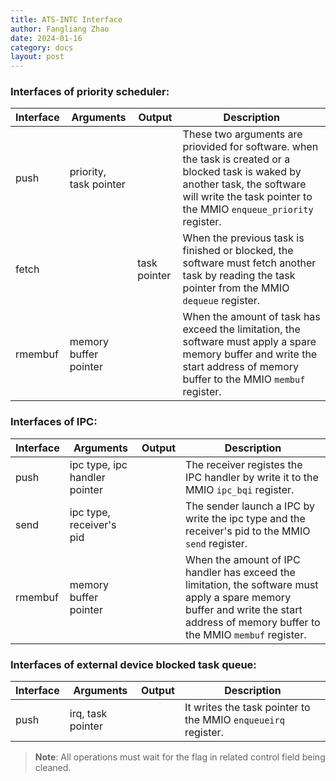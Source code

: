 ```yaml
---
title: ATS-INTC Interface
author: Fangliang Zhao
date: 2024-01-16
category: docs
layout: post
---
```



### Interfaces of priority scheduler:

| Interface |       Arguments        |     Output   | Description |
|-----------|------------------------|--------------|-------------|
| push      | priority, task pointer |              | These two arguments are priovided for software. when the task is created or a blocked task is waked by another task, the software will write the task pointer to the MMIO `enqueue_priority` register. |
| fetch     |                        | task pointer | When the previous task is finished or blocked, the software must fetch another task by reading the task pointer from the MMIO `dequeue` register. |
| rmembuf   | memory buffer pointer  |              | When the amount of task has exceed the limitation, the software must apply a spare memory buffer and write the start address of memory buffer to the MMIO `membuf` register. |


### Interfaces of IPC:

| Interface |           Arguments           |    Output    | Description |
|-----------|-------------------------------|--------------|-------------|
| push      | ipc type, ipc handler pointer |              | The receiver registes the IPC handler by write it to the MMIO `ipc_bqi` register. |
| send      | ipc type, receiver's pid      |              | The sender launch a IPC by write the ipc type and the receiver's pid to the MMIO `send` register. |
| rmembuf   | memory buffer pointer         |              | When the amount of IPC handler has exceed the limitation, the software must apply a spare memory buffer and write the start address of memory buffer to the MMIO `membuf` register. |


### Interfaces of external device blocked task queue:

| Interface |       Arguments        |     Output   | Description |
|-----------|------------------------|--------------|-------------|
| push      | irq, task pointer      |              | It writes the task pointer to the MMIO `enqueueirq` register. |


> **Note**: All operations must wait for the flag in related control field being cleaned.